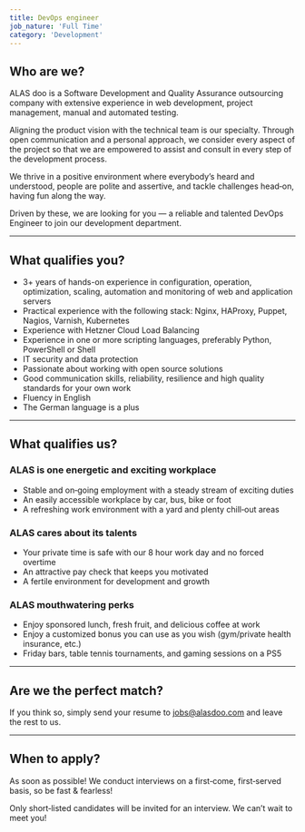 ```yaml
---
title: DevOps engineer
job_nature: 'Full Time'
category: 'Development'
---
```


## Who are we?

ALAS doo is a Software Development and Quality Assurance outsourcing company with extensive experience in web development, project management, manual and automated testing.

Aligning the product vision with the technical team is our specialty. Through open communication and a personal approach, we consider every aspect of the project so that we are empowered to assist and consult in every step of the development process.

We thrive in a positive environment where everybody’s heard and understood, people are polite and assertive, and tackle challenges head&#8209;on, having fun along the way.

Driven by these, we are looking for you &mdash; a reliable and talented DevOps Engineer to join our development department.

---

## What qualifies you?

- 3+ years of hands-on experience in configuration, operation, optimization, scaling, automation and monitoring of web and application servers
- Practical experience with the following stack: Nginx, HAProxy, Puppet, Nagios, Varnish, Kubernetes
- Experience with Hetzner Cloud Load Balancing
- Experience in one or more scripting languages, preferably Python, PowerShell or Shell
- IT security and data protection
- Passionate about working with open source solutions
- Good communication skills, reliability, resilience and high quality standards for your own work
- Fluency in English
- The German language is a plus

---

## What qualifies us?

### ALAS is one energetic and exciting workplace

- Stable and on&#8209;going employment with a steady stream of exciting duties
- An easily accessible workplace by car, bus, bike or foot
- A refreshing work environment with a yard and plenty chill&#8209;out areas

### ALAS cares about its talents

- Your private time is safe with our 8 hour work day and no forced overtime
- An attractive pay check that keeps you motivated
- A fertile environment for development and growth

### ALAS mouthwatering perks

- Enjoy sponsored lunch, fresh fruit, and delicious coffee at work
- Enjoy a customized bonus you can use as you wish (gym/private health insurance, etc.)
- Friday bars, table tennis tournaments, and gaming sessions on a PS5

---

## Are we the perfect match?

If you think so, simply send your resume to <jobs@alasdoo.com> and leave the rest to us.

---

## When to apply?

As soon as possible!
We conduct interviews on a first&#8209;come, first&#8209;served basis, so be fast & fearless!

Only short&#8209;listed candidates will be invited for an interview. We can’t wait to meet you!
